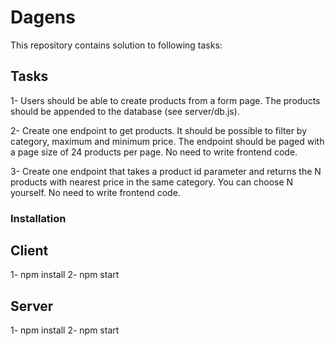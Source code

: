 # Dagens
This repository contains solution to following tasks:

## Tasks
1- Users should be able to create products from a form page. The products should be appended to the database (see server/db.js). <br/>

2- Create one endpoint to get products. It should be possible to filter by category, maximum and minimum price. The endpoint should be paged with a page size of 24 products per page. No need to write frontend code. <br/>

3- Create one endpoint that takes a product id parameter and returns the N products with nearest price in the same category. You can choose N yourself. No need to write frontend code. <br/>

### Installation

## Client
1- npm install
2- npm start

## Server
1- npm install
2- npm start
